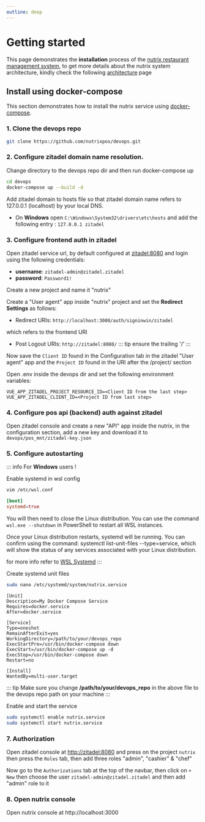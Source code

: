 ```yaml
---
outline: deep
---
```


# Getting started

This page demonstrates the **installation** process of the [nutrix restaurant management system](/), to get more details about the nutrix system architecture, kindly check the following [architecture](/architecture) page

## Install using docker-compose

This section demonstrates how to install the nutrix service using [docker-compose](https://docs.docker.com/compose/).

### 1. Clone the devops repo
```sh
git clone https://github.com/nutrixpos/devops.git
```


### 2. Configure zitadel domain name resolution.
Change directory to the devops repo dir and then run docker-compose up

```sh
cd devops
docker-compose up --build -d
```

Add zitadel domain to hosts file so that zitadel domain name refers to 127.0.0.1 (localhost) by your local DNS. 
- On **Windows** open `C:\Windows\System32\drivers\etc\hosts` and add the following entry : `127.0.0.1 zitadel`

### 3. Configure frontend auth in zitadel
Open zitadel service url, by default configured at [zitadel:8080](http://zitadel:8080) and login using the following credentials:

- **username**: `zitadel-admin@zitadel.zitadel`
- **password**: `Password1!`

Create a new project and name it "nutrix"

Create a "User agent" app inside "nutrix" project and set the **Redirect Settings** as follows:
- Redirect URIs: `http://localhost:3000/auth/signinwin/zitadel`

which refers to the frontend URI
- Post Logout URIs: `http://zitadel:8080/`
::: tip
    ensure the trailing '/'
:::

Now save the `Client ID` found in the Configuration tab in the zitadel "User agent" app and the `Project ID` found in the URI after the /project/ section


Open .env inside the devops dir and set the following environment variables:

``` .env
VUE_APP_ZITADEL_PROJECT_RESOURCE_ID=<Client ID from the last step>
VUE_APP_ZITADEL_CLIENT_ID=<Project ID from last step>
```

### 4. Configure pos api (backend) auth against zitadel
Open zitadel console and create a new "API" app inside the nutrix, in the configuration section, add a new key and download it to `devops/pos_mnt/zitadel-key.json`

### 5. Configure autostarting

::: info
For **Windows** users !

Enable systemd in wsl config

```sh
vim /etc/wsl.conf
```
```/etc/wsl.conf
[boot]
systemd=true
```

You will then need to close the Linux distribution. You can use the command `wsl.exe --shutdown` in PowerShell to restart all WSL instances.

Once your Linux distribution restarts, systemd will be running. You can confirm using the command: systemctl list-unit-files --type=service, which will show the status of any services associated with your Linux distribution.

for more info refer to [WSL Systemd](https://learn.microsoft.com/en-us/windows/wsl/systemd)
:::

Create systemd unit files
```sh
sudo nano /etc/systemd/system/nutrix.service
```

``` nutrix.service{9}
[Unit]
Description=My Docker Compose Service
Requires=docker.service
After=docker.service

[Service]
Type=oneshot
RemainAfterExit=yes
WorkingDirectory=/path/to/your/devops_repo
ExecStartPre=/usr/bin/docker-compose down
ExecStart=/usr/bin/docker-compose up -d
ExecStop=/usr/bin/docker-compose down
Restart=no

[Install]
WantedBy=multi-user.target
```
::: tip
Make sure you change **/path/to/your/devops_repo** in the above file to the devops repo path on your machine
:::

Enable and start the service

```sh
sudo systemctl enable nutrix.service
sudo systemctl start nutrix.service
```

### 7. Authorization
Open zitadel console at [http://zitadel:8080](https://zitadel:8080) and press on the project `nutrix` then press the `Roles` tab, then add three roles "admin", "cashier" & "chef"

Now go to the `Authorizations` tab at the top of the navbar, then click on `+ New` then choose the user `zitadel-admin@zitadel.zitadel` and then add "admin" role to it

### 8. Open nutrix console
Open nutrix console at http://localhost:3000



